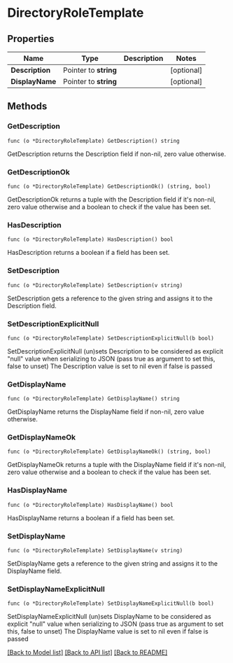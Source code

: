 # DirectoryRoleTemplate

## Properties

Name | Type | Description | Notes
------------ | ------------- | ------------- | -------------
**Description** | Pointer to **string** |  | [optional] 
**DisplayName** | Pointer to **string** |  | [optional] 

## Methods

### GetDescription

`func (o *DirectoryRoleTemplate) GetDescription() string`

GetDescription returns the Description field if non-nil, zero value otherwise.

### GetDescriptionOk

`func (o *DirectoryRoleTemplate) GetDescriptionOk() (string, bool)`

GetDescriptionOk returns a tuple with the Description field if it's non-nil, zero value otherwise
and a boolean to check if the value has been set.

### HasDescription

`func (o *DirectoryRoleTemplate) HasDescription() bool`

HasDescription returns a boolean if a field has been set.

### SetDescription

`func (o *DirectoryRoleTemplate) SetDescription(v string)`

SetDescription gets a reference to the given string and assigns it to the Description field.

### SetDescriptionExplicitNull

`func (o *DirectoryRoleTemplate) SetDescriptionExplicitNull(b bool)`

SetDescriptionExplicitNull (un)sets Description to be considered as explicit "null" value
when serializing to JSON (pass true as argument to set this, false to unset)
The Description value is set to nil even if false is passed
### GetDisplayName

`func (o *DirectoryRoleTemplate) GetDisplayName() string`

GetDisplayName returns the DisplayName field if non-nil, zero value otherwise.

### GetDisplayNameOk

`func (o *DirectoryRoleTemplate) GetDisplayNameOk() (string, bool)`

GetDisplayNameOk returns a tuple with the DisplayName field if it's non-nil, zero value otherwise
and a boolean to check if the value has been set.

### HasDisplayName

`func (o *DirectoryRoleTemplate) HasDisplayName() bool`

HasDisplayName returns a boolean if a field has been set.

### SetDisplayName

`func (o *DirectoryRoleTemplate) SetDisplayName(v string)`

SetDisplayName gets a reference to the given string and assigns it to the DisplayName field.

### SetDisplayNameExplicitNull

`func (o *DirectoryRoleTemplate) SetDisplayNameExplicitNull(b bool)`

SetDisplayNameExplicitNull (un)sets DisplayName to be considered as explicit "null" value
when serializing to JSON (pass true as argument to set this, false to unset)
The DisplayName value is set to nil even if false is passed

[[Back to Model list]](../README.md#documentation-for-models) [[Back to API list]](../README.md#documentation-for-api-endpoints) [[Back to README]](../README.md)


